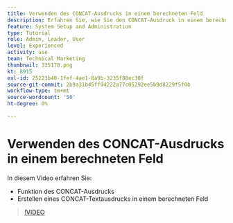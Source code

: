 ```yaml
---
title: Verwenden des CONCAT-Ausdrucks in einem berechneten Feld
description: Erfahren Sie, wie Sie den CONCAT-Ausdruck in einem berechneten Feld in Adobe verwenden. [!DNL Workfront].
feature: System Setup and Administration
type: Tutorial
role: Admin, Leader, User
level: Experienced
activity: use
team: Technical Marketing
thumbnail: 335178.png
kt: 8915
exl-id: 25223b40-1fef-4ae1-8a9b-3235f88ec30f
source-git-commit: 2b9a31b45ff94222a77c05292ee5b9d8229f5f0b
workflow-type: tm+mt
source-wordcount: '50'
ht-degree: 0%

---
```


# Verwenden des CONCAT-Ausdrucks in einem berechneten Feld

In diesem Video erfahren Sie:

* Funktion des CONCAT-Ausdrucks
* Erstellen eines CONCAT-Textausdrucks in einem berechneten Feld

>[!VIDEO](https://video.tv.adobe.com/v/335178/?quality=12)
